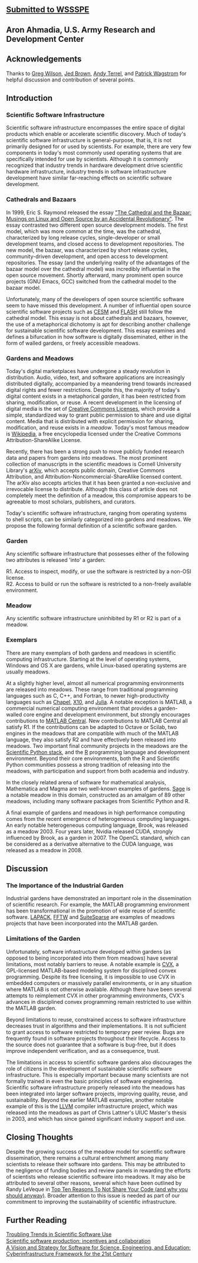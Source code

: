 ## [Submitted to WSSSPE](http://wssspe.researchcomputing.org.uk )
## Aron Ahmadia, U.S. Army Research and Development Center

## Acknowledgements

Thanks to [Greg Wilson](http://third-bit.com/), [Jed Brown](http://59a2.org/research/), [Andy Terrel](http://andy.terrel.us/vita/), and [Patrick Wagstrom](http://academic.patrick.wagstrom.net/) for helpful discussion and contribution of several points.

## Introduction 

### Scientific Software Infrastructure

Scientific software infrastructure encompasses the entire space of digital products which enable or accelerate scientific discovery.  Much of today's scientific software infrastructure is general-purpose, that is, it is not primarily designed for or used by scientists.  For example, there are very few components in today's most commonly used operating systems that are specifically intended for use by scientists.  Although it is commonly recognized that industry trends in hardware development drive scientific hardware infrastructure, industry trends in software infrastructure development have similar far-reaching effects on scientific software development.

### Cathedrals and Bazaars

In 1999, Eric S. Raymond released the essay ["The Cathedral and the Bazaar: Musings on Linux and Open Source by an Accidental Revolutionary"](http://www.catb.org/esr/writings/homesteading/).  The essay contrasted two different open source development models.  The first model, which was more common at the time, was the cathedral, characterized by long release cycles, single-developer or small development teams, and closed access to development repositories.  The new model, the bazaar, was characterized by short release cycles, community-driven development, and open access to development repositories.  The essay (and the underlying reality of the advantages of the bazaar model over the cathedral model) was incredibly influential in the open source movement.  Shortly afterward, many prominent open source projects (GNU Emacs, GCC)  switched from the cathedral model to the bazaar model.

Unfortunately, many of the developers of open source scientific software seem to have missed this development.  A number of influential open source scientific software projects such as [CESM](http://www.cesm.ucar.edu/working_groups/Software/secp/repo/) and [FLASH](http://flash.uchicago.edu/site/flashcode/) still follow the cathedral model.  This essay is not about cathedrals and bazaars, however, the use of a metaphorical dichotomy is apt for describing another challenge for sustainable scientific software development.  This essay examines and defines a bifurcation in how software is digitally disseminated, either in the form of walled gardens, or freely accessible meadows.

### Gardens and Meadows

Today's digital marketplaces have undergone a steady revolution in distribution.  Audio, video, text, and software applications are increasingly distributed digitally, accompanied by a meandering trend towards increased digital rights and fewer restrictions.  Despite this, the majority of today's digital content exists in a metaphorical *garden*, it has been restricted from sharing, modification, or reuse.  A recent development in the licensing of digital media is the set of [Creative Commons Licenses](http://creativecommons.org/about), which provide a simple, standardized way to grant public permission to share and use digital content.  Media that is distributed with explicit permission for sharing, modification, and reuse exists in a *meadow*.  Today's most famous meadow is [Wikipedia](http://www.wikipedia.org/), a free encyclopedia licensed under the Creative Commons Attribution-ShareAlike License.  

Recently, there has been a strong push to move publicly funded research data and papers from gardens into meadows.  The most prominent collection of manuscripts in the scientific meadows is Cornell University Library's [arXiv](http://arxiv.org/), which accepts public domain, Creative Commons Attribution, and Attribution-Noncommercial-ShareAlike licensed content.  The arXiv also accepts articles that it has been granted a non-exclusive and irrevocable license to distribute.  Although this class of article does not completely meet the definition of a meadow, this compromise appears to be agreeable to most scholars, publishers, and curators.

Today's scientific software infrastructure, ranging from operating systems to shell scripts, can be similarly categorized into gardens and meadows.  We propose the following formal definition of a scientific software garden.  

### Garden

Any scientific software infrastructure that possesses either of the following two attributes is released 'into' a garden:

R1.  Access to inspect, modify, or use the software is restricted by a non-OSI license.  
R2.  Access to build or run the software is restricted to a non-freely available environment.  

### Meadow

Any scientific software infrastructure uninhibited by R1 or R2 is part of a meadow.

### Exemplars

There are many exemplars of both gardens and meadows in scientific computing infrastructure.  Starting at the level of operating systems, Windows and OS X are gardens, while Linux-based operating systems are usually meadows.  

At a slightly higher level, almost all numerical programming environments are released into meadows.  These range from traditional programming languages such as C, C++, and Fortran, to newer high-productivity languages such as [Chapel](http://chapel.cray.com/download.html), [X10](http://x10-lang.org/x10-development/building-x10-from-source.html), and [Julia](http://julialang.org/).  A notable exception is MATLAB, a commercial numerical computing environment that provides a garden-walled core engine and development environment, but strongly encourages contributions to [MATLAB Central](http://www.mathworks.com/matlabcentral/FX_transition_faq.html).  New contributions to MATLAB Central all satisfy R1.  If the contributions can be adapted to Octave or Scilab, two engines in the meadows that are compatible with much of the MATLAB language, they also satisfy R2 and have effectively been released into meadows. Two important final community projects in the meadows are the [Scientific Python stack](http://www.scipy.org/stackspec.html), and the [R](http://www.r-project.org/) programming language and development environment.  Beyond their core environments, both the R and Scientific Python communities possess a strong tradition of releasing into the meadows, with participation and support from both academia and industry.

In the closely related arena of software for mathematical analysis, Mathematica and Magma are two well-known examples of gardens.  [Sage](http://www.sagemath.org/) is a notable meadow in this domain, constructed as an amalgam of 89 other meadows, including many software packages from Scientific Python and R.

A final example of gardens and meadows in high performance computing comes from the recent emergence of heterogeneous computing languages.  An early notable heterogeneous computing language, Brook, was released as a meadow 2003.  Four years later, Nvidia released CUDA, strongly influenced by Brook, as a garden in 2007.  The OpenCL standard, which can be considered as a derivative alternative to the CUDA language, was released as a meadow in 2008.  

## Discussion

### The Importance of the Industrial Garden

Industrial gardens have demonstrated an important role in the dissemination of scientific research.  For example, the MATLAB programming environment has been transformational in the promotion of wide reuse of scientific software. [LAPACK](http://www.mathworks.com/company/newsletters/articles/matlab-incorporates-lapack.html), [FFTW](http://www.mathworks.com/help/matlab/ref/fftw.html) and [SuiteSparse](http://www.cise.ufl.edu/research/sparse/SuiteSparse/) are examples of meadows projects that have been incorporated into the MATLAB garden.   

### Limitations of the Garden

Unfortunately, software infrastructure developed within gardens (as opposed to being incorporated into them from meadows) have several limitations, most notably barriers to reuse.  A notable example is [CVX](http://cvxr.com/cvx/), a GPL-licensed MATLAB-based modeling system for disciplined convex programming.  Despite its free licensing, it is impossible to use CVX in embedded computers or massively parallel environments, or in any situation where MATLAB is not otherwise available.  Although there have been several attempts to reimplement CVX in other programming environments, CVX's advances in disciplined convex programming remain restricted to use within the MATLAB garden.

Beyond limitations to reuse, constrained access to software infrastructure decreases trust in algorithms and their implementations.  It is not sufficient to grant access to software restricted to temporary peer review.  Bugs are frequently found in software projects throughout their lifecycle.  Access to the source does not guarantee that a software is bug-free, but it does improve independent verification, and as a consequence, trust.  

The limitations in access to scientific software gardens also discourages the role of citizens in the development of sustainable scientific software infrastructure.  This is especially important because many scientists are not formally trained in even the basic principles of software engineering.  Scientific software infrastructure properly released into the meadows has been integrated into larger software projects, improving quality, reuse, and sustainability.  Beyond the earlier MATLAB examples, another notable example of this is the [LLVM](http://llvm.org/) compiler infrastructure project, which was released into the meadows as part of Chris Lattner's UIUC Master's thesis in 2003, and which has since gained significant industry support and use.  

## Closing Thoughts

Despite the growing success of the meadow model for scientific software dissemination, there remains a cultural entrenchment among many scientists to release their software into gardens.  This may be attributed to the negligence of funding bodies and review panels in rewarding the efforts of scientists who release scientific software into meadows.  It may also be attributed to several other reasons, several which have been outlined by Randy LeVeque in [Top Ten Reasons To Not Share Your Code (and why you should anyway)](http://www.siam.org/news/news.php?id=2064).  Broader attention to this issue is needed as part of our commitment to improving the sustainability of scientific infrastructure.

## Further Reading

[Troubling Trends in Scientific Software Use](http://www.sciencemag.org/content/340/6134/814)  
[Scientiﬁc software production: incentives and
collaboration](http://herbsleb.org/web-pubs/pdfs/howison-scientific-2011.pdf)  
[A Vision and Strategy for Software for Science, Engineering, and Education: Cyberinfrastructure Framework for the 21st Century](http://www.nsf.gov/publications/pub_summ.jsp?ods_key=nsf12113)  